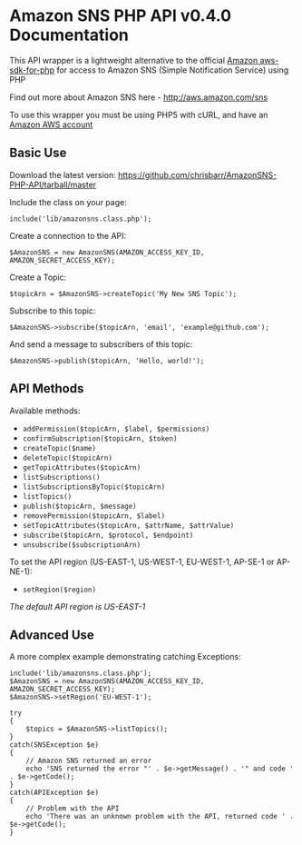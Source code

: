 # Amazon SNS PHP API v0.4.0 Documentation #
This API wrapper is a lightweight alternative to the official [Amazon aws-sdk-for-php](http://aws.amazon.com/sdkforphp) for access to Amazon SNS (Simple Notification Service) using PHP

Find out more about Amazon SNS here - http://aws.amazon.com/sns

To use this wrapper you must be using PHP5 with cURL, and have an [Amazon AWS account](http://aws.amazon.com)

## Basic Use ##
Download the latest version: https://github.com/chrisbarr/AmazonSNS-PHP-API/tarball/master

Include the class on your page:

	include('lib/amazonsns.class.php');

Create a connection to the API:

	$AmazonSNS = new AmazonSNS(AMAZON_ACCESS_KEY_ID, AMAZON_SECRET_ACCESS_KEY);

Create a Topic:

	$topicArn = $AmazonSNS->createTopic('My New SNS Topic');

Subscribe to this topic:

	$AmazonSNS->subscribe($topicArn, 'email', 'example@github.com');

And send a message to subscribers of this topic:

	$AmazonSNS->publish($topicArn, 'Hello, world!');

## API Methods ##
Available methods:

* `addPermission($topicArn, $label, $permissions)`
* `confirmSubscription($topicArn, $token)`
* `createTopic($name)`
* `deleteTopic($topicArn)`
* `getTopicAttributes($topicArn)`
* `listSubscriptions()`
* `listSubscriptionsByTopic($topicArn)`
* `listTopics()`
* `publish($topicArn, $message)`
* `removePermission($topicArn, $label)`
* `setTopicAttributes($topicArn, $attrName, $attrValue)`
* `subscribe($topicArn, $protocol, $endpoint)`
* `unsubscribe($subscriptionArn)`

To set the API region (US-EAST-1, US-WEST-1, EU-WEST-1, AP-SE-1 or AP-NE-1):

* `setRegion($region)`

*The default API region is US-EAST-1*

## Advanced Use ##
A more complex example demonstrating catching Exceptions:

	include('lib/amazonsns.class.php');
	$AmazonSNS = new AmazonSNS(AMAZON_ACCESS_KEY_ID, AMAZON_SECRET_ACCESS_KEY);
	$AmazonSNS->setRegion('EU-WEST-1');
	
	try
	{
		$topics = $AmazonSNS->listTopics();
	}
	catch(SNSException $e)
	{
		// Amazon SNS returned an error
		echo 'SNS returned the error "' . $e->getMessage() . '" and code ' . $e->getCode();
	}
	catch(APIException $e)
	{
		// Problem with the API
		echo 'There was an unknown problem with the API, returned code ' . $e->getCode();
	}
